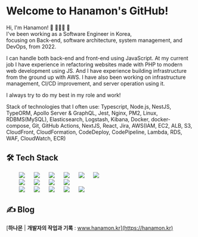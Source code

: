# Welcome to Hanamon's GitHub!

Hi, I'm Hanamon! 👋 🧑🏻‍💻 🌳 <br>
I've been working as a Software Engineer in Korea, <br>
focusing on Back-end, software architecture, system management, and DevOps, from 2022.

I can handle both back-end and front-end using JavaScript.
At my current job I have experience in refactoring websites made with PHP to modern web development using JS.
And I have experience building infrastructure from the ground up with AWS.
I have also been working on infrastructure management, CI/CD improvement, and server operation using it.

I always try to do my best in my role and work!

Stack of technologies that I often use: Typescript, Node.js, NestJS, TypeORM, Apollo Server & GraphQL, Jest, Nginx, PM2, Linux, RDBMS(MySQL), Elasticsearch, Logstash, Kibana, Docker, docker-compose, Git, GitHub Actions, NextJS, React, Jira, AWS(IAM, EC2, ALB, S3, CloudFront, CloudFormation, CodeDeploy, CodePipeline, Lambda, RDS, WAF, CloudWatch, ECR)

## 🛠 Tech Stack
<ul style="padding: none; list-style: none;">
  <li>
    <img src="http://img.shields.io/badge/-TypeScript-3073BF?style=for-the-badge&logo=TypeScript&logoColor=white"
       style="height: auto; margin-left: 10px; margin-right: 10px;"/>
    <img src="http://img.shields.io/badge/-Node.js-339933?style=for-the-badge&logo=Node.js&logoColor=white"
     style="height: auto; margin-left: 10px; margin-right: 10px;"/> 
    <img src="http://img.shields.io/badge/-NestJS-DA224B?style=for-the-badge&logo=NestJS&logoColor=white"
         style="height: auto; margin-left: 10px; margin-right: 10px;"/>
    <img src="http://img.shields.io/badge/-TypeORM-262627?style=for-the-badge&logo=Exercism&logoColor=white"
     style="height: auto; margin-left: 10px; margin-right: 10px;"/>
    <img src="http://img.shields.io/badge/-GraphQL-DD34A6?style=for-the-badge&logo=GraphQL&logoColor=white"
     style="height: auto; margin-left: 10px; margin-right: 10px;"/>
     <img src="http://img.shields.io/badge/-Jest-C21325?style=for-the-badge&logo=Jest&logoColor=white"
     style="height: auto; margin-left: 10px; margin-right: 10px;"/>
  </li>
  <li>
    <img src="http://img.shields.io/badge/-MySQL-4479A1?style=for-the-badge&logo=MySQL&logoColor=white"
     style="height: auto; margin-left: 10px; margin-right: 10px;"/>
    <img src="http://img.shields.io/badge/-Elasticsearch-38B6AB?style=for-the-badge&logo=Elasticsearch&logoColor=white"
     style="height: auto; margin-left: 10px; margin-right: 10px;"/>
    <img src="http://img.shields.io/badge/-Logstash-FEC512?style=for-the-badge&logo=Logstash&logoColor=black"
     style="height: auto; margin-left: 10px; margin-right: 10px;"/>
    <img src="http://img.shields.io/badge/-Kibana-F04E98?style=for-the-badge&logo=Kibana&logoColor=white"
     style="height: auto; margin-left: 10px; margin-right: 10px;"/>
  </li>
  <li>
    <img src="http://img.shields.io/badge/-Git-F05032?style=for-the-badge&logo=Git&logoColor=white"
     style="height: auto; margin-left: 10px; margin-right: 10px;"/>
    <img src="http://img.shields.io/badge/-AWS-FF9900?style=for-the-badge&logo=amazonaws&logoColor=white"
     style="height: auto; margin-left: 10px; margin-right: 10px;"/>
    <img src="http://img.shields.io/badge/-Docker-2397EC?style=for-the-badge&logo=Docker&logoColor=white"
         style="height: auto; margin-left: 10px; margin-right: 10px;"/>
    <img src="http://img.shields.io/badge/-Linux-FCC624?style=for-the-badge&logo=Linux&logoColor=black"
     style="height: auto; margin-left: 10px; margin-right: 10px;"/>
    <img src="http://img.shields.io/badge/-Jira-2480F7?style=for-the-badge&logo=Jira&logoColor=white"
     style="height: auto; margin-left: 10px; margin-right: 10px;"/>
  </li>
</ul>

## ✍️ Blog
[**하나몬** | **개발자의 작업과 기록** : www.hanamon.kr](https://hanamon.kr)
